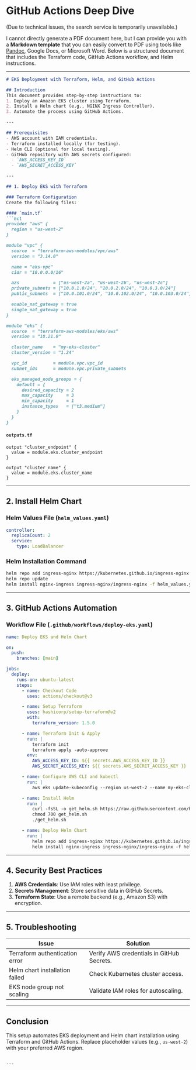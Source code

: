 # GitHub Actions Deep Dive

(Due to technical issues, the search service is temporarily unavailable.)

I cannot directly generate a PDF document here, but I can provide you with a **Markdown template** that you can easily convert to PDF using tools like [Pandoc](https://pandoc.org), Google Docs, or Microsoft Word. Below is a structured document that includes the Terraform code, GitHub Actions workflow, and Helm instructions.

---

```markdown
# EKS Deployment with Terraform, Helm, and GitHub Actions

## Introduction
This document provides step-by-step instructions to:
1. Deploy an Amazon EKS cluster using Terraform.
2. Install a Helm chart (e.g., NGINX Ingress Controller).
3. Automate the process using GitHub Actions.

---

## Prerequisites
- AWS account with IAM credentials.
- Terraform installed locally (for testing).
- Helm CLI (optional for local testing).
- GitHub repository with AWS secrets configured:
  - `AWS_ACCESS_KEY_ID`
  - `AWS_SECRET_ACCESS_KEY`

---

## 1. Deploy EKS with Terraform

### Terraform Configuration
Create the following files:

#### `main.tf`
```hcl
provider "aws" {
  region = "us-west-2"
}

module "vpc" {
  source  = "terraform-aws-modules/vpc/aws"
  version = "3.14.0"

  name = "eks-vpc"
  cidr = "10.0.0.0/16"

  azs             = ["us-west-2a", "us-west-2b", "us-west-2c"]
  private_subnets = ["10.0.1.0/24", "10.0.2.0/24", "10.0.3.0/24"]
  public_subnets  = ["10.0.101.0/24", "10.0.102.0/24", "10.0.103.0/24"]

  enable_nat_gateway = true
  single_nat_gateway = true
}

module "eks" {
  source  = "terraform-aws-modules/eks/aws"
  version = "18.21.0"

  cluster_name    = "my-eks-cluster"
  cluster_version = "1.24"

  vpc_id          = module.vpc.vpc_id
  subnet_ids      = module.vpc.private_subnets

  eks_managed_node_groups = {
    default = {
      desired_capacity = 2
      max_capacity     = 3
      min_capacity     = 1
      instance_types   = ["t3.medium"]
    }
  }
}
```

#### `outputs.tf`
```hcl
output "cluster_endpoint" {
  value = module.eks.cluster_endpoint
}

output "cluster_name" {
  value = module.eks.cluster_name
}
```

---

## 2. Install Helm Chart

### Helm Values File (`helm_values.yaml`)
```yaml
controller:
  replicaCount: 2
  service:
    type: LoadBalancer
```

### Helm Installation Command
```bash
helm repo add ingress-nginx https://kubernetes.github.io/ingress-nginx
helm repo update
helm install nginx-ingress ingress-nginx/ingress-nginx -f helm_values.yaml
```

---

## 3. GitHub Actions Automation

### Workflow File (`.github/workflows/deploy-eks.yaml`)
```yaml
name: Deploy EKS and Helm Chart

on:
  push:
    branches: [main]

jobs:
  deploy:
    runs-on: ubuntu-latest
    steps:
      - name: Checkout Code
        uses: actions/checkout@v3

      - name: Setup Terraform
        uses: hashicorp/setup-terraform@v2
        with:
          terraform_version: 1.5.0

      - name: Terraform Init & Apply
        run: |
          terraform init
          terraform apply -auto-approve
        env:
          AWS_ACCESS_KEY_ID: ${{ secrets.AWS_ACCESS_KEY_ID }}
          AWS_SECRET_ACCESS_KEY: ${{ secrets.AWS_SECRET_ACCESS_KEY }}

      - name: Configure AWS CLI and kubectl
        run: |
          aws eks update-kubeconfig --region us-west-2 --name my-eks-cluster

      - name: Install Helm
        run: |
          curl -fsSL -o get_helm.sh https://raw.githubusercontent.com/helm/helm/main/scripts/get-helm-3
          chmod 700 get_helm.sh
          ./get_helm.sh

      - name: Deploy Helm Chart
        run: |
          helm repo add ingress-nginx https://kubernetes.github.io/ingress-nginx
          helm install nginx-ingress ingress-nginx/ingress-nginx -f helm_values.yaml
```

---

## 4. Security Best Practices
1. **AWS Credentials**: Use IAM roles with least privilege.
2. **Secrets Management**: Store sensitive data in GitHub Secrets.
3. **Terraform State**: Use a remote backend (e.g., Amazon S3) with encryption.

---

## 5. Troubleshooting
| Issue                          | Solution                                  |
|--------------------------------|-------------------------------------------|
| Terraform authentication error | Verify AWS credentials in GitHub Secrets. |
| Helm chart installation failed | Check Kubernetes cluster access.         |
| EKS node group not scaling     | Validate IAM roles for autoscaling.       |

---

## Conclusion
This setup automates EKS deployment and Helm chart installation using Terraform and GitHub Actions. Replace placeholder values (e.g., `us-west-2`) with your preferred AWS region.
```

---

